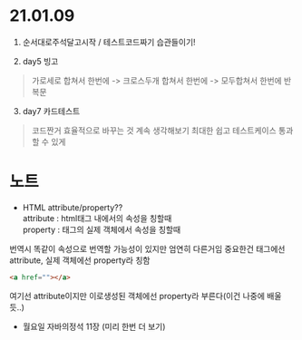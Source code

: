 # 21.01.09

1. 순서대로주석달고시작 / 테스트코드짜기 습관들이기!

2. day5 빙고   
> 가로세로 합쳐서 한번에 -> 크로스두개 합쳐서 한번에 -> 모두합쳐서 한번에 반복문

3. day7 카드테스트
> 코드짠거 효율적으로 바꾸는 것 계속 생각해보기 최대한 쉽고 테스트케이스 통과할 수 있게

# 노트

* HTML attribute/property??   
attribute : html태그 내에서의 속성을 칭할때   
  property : 태그의 실제 객체에서 속성을 칭할때
  
번역시 똑같이 속성으로 번역할 가능성이 있지만 엄연히 다른거임
중요한건 태그에선 attribute, 실제 객체에선 property라 칭함   
````html
<a href=""></a>
````
여기선 attribute이지만 이로생성된 객체에선 property라 부른다(이건 나중에 배울듯..)
    
* 월요일 자바의정석 11장 (미리 한번 더 보기)